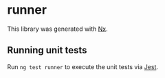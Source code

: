 # runner

This library was generated with [Nx](https://nx.dev).

## Running unit tests

Run `ng test runner` to execute the unit tests via [Jest](https://jestjs.io).
